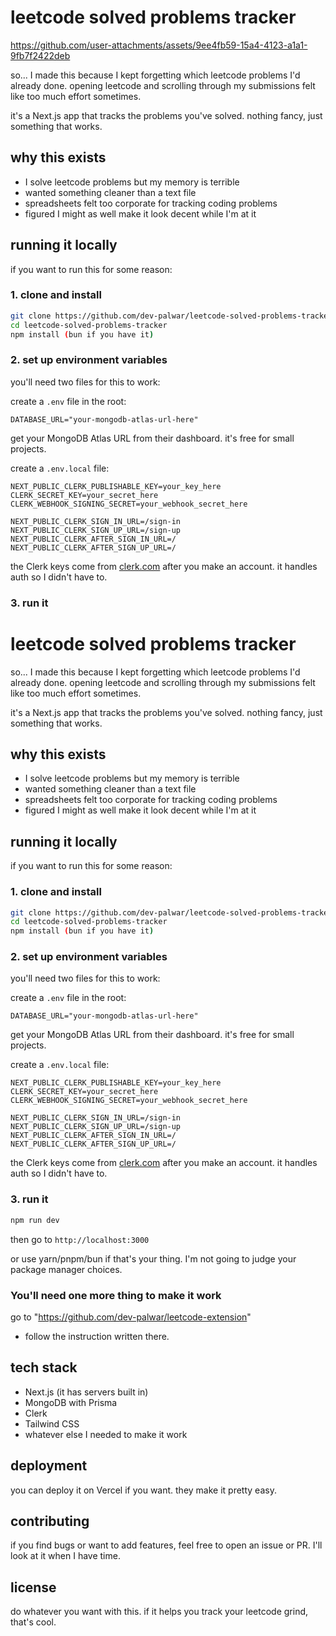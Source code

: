 # leetcode solved problems tracker

https://github.com/user-attachments/assets/9ee4fb59-15a4-4123-a1a1-9fb7f2422deb


so... I made this because I kept forgetting which leetcode problems I'd already done. opening leetcode and scrolling through my submissions felt like too much effort sometimes.

it's a Next.js app that tracks the problems you've solved. nothing fancy, just something that works.

## why this exists

- I solve leetcode problems but my memory is terrible
- wanted something cleaner than a text file
- spreadsheets felt too corporate for tracking coding problems
- figured I might as well make it look decent while I'm at it

## running it locally

if you want to run this for some reason:

### 1. clone and install

```bash
git clone https://github.com/dev-palwar/leetcode-solved-problems-tracker.git
cd leetcode-solved-problems-tracker
npm install (bun if you have it)
```

### 2. set up environment variables

you'll need two files for this to work:

create a `.env` file in the root:

```env
DATABASE_URL="your-mongodb-atlas-url-here"
```

get your MongoDB Atlas URL from their dashboard. it's free for small projects.

create a `.env.local` file:

```env
NEXT_PUBLIC_CLERK_PUBLISHABLE_KEY=your_key_here
CLERK_SECRET_KEY=your_secret_here
CLERK_WEBHOOK_SIGNING_SECRET=your_webhook_secret_here

NEXT_PUBLIC_CLERK_SIGN_IN_URL=/sign-in
NEXT_PUBLIC_CLERK_SIGN_UP_URL=/sign-up
NEXT_PUBLIC_CLERK_AFTER_SIGN_IN_URL=/
NEXT_PUBLIC_CLERK_AFTER_SIGN_UP_URL=/
```

the Clerk keys come from [clerk.com](https://clerk.com) after you make an account. it handles auth so I didn't have to.

### 3. run it

# leetcode solved problems tracker

so... I made this because I kept forgetting which leetcode problems I'd already done. opening leetcode and scrolling through my submissions felt like too much effort sometimes.

it's a Next.js app that tracks the problems you've solved. nothing fancy, just something that works.

## why this exists

- I solve leetcode problems but my memory is terrible
- wanted something cleaner than a text file
- spreadsheets felt too corporate for tracking coding problems
- figured I might as well make it look decent while I'm at it

## running it locally

if you want to run this for some reason:

### 1. clone and install

```bash
git clone https://github.com/dev-palwar/leetcode-solved-problems-tracker.git
cd leetcode-solved-problems-tracker
npm install (bun if you have it)
```

### 2. set up environment variables

you'll need two files for this to work:

create a `.env` file in the root:

```env
DATABASE_URL="your-mongodb-atlas-url-here"
```

get your MongoDB Atlas URL from their dashboard. it's free for small projects.

create a `.env.local` file:

```env
NEXT_PUBLIC_CLERK_PUBLISHABLE_KEY=your_key_here
CLERK_SECRET_KEY=your_secret_here
CLERK_WEBHOOK_SIGNING_SECRET=your_webhook_secret_here

NEXT_PUBLIC_CLERK_SIGN_IN_URL=/sign-in
NEXT_PUBLIC_CLERK_SIGN_UP_URL=/sign-up
NEXT_PUBLIC_CLERK_AFTER_SIGN_IN_URL=/
NEXT_PUBLIC_CLERK_AFTER_SIGN_UP_URL=/
```

the Clerk keys come from [clerk.com](https://clerk.com) after you make an account. it handles auth so I didn't have to.

### 3. run it

```bash
npm run dev
```

then go to `http://localhost:3000`

or use yarn/pnpm/bun if that's your thing. I'm not going to judge your package manager choices.

### You'll need one more thing to make it work

go to "https://github.com/dev-palwar/leetcode-extension"

- follow the instruction written there.

## tech stack

- Next.js (it has servers built in)
- MongoDB with Prisma
- Clerk
- Tailwind CSS
- whatever else I needed to make it work

## deployment

you can deploy it on Vercel if you want. they make it pretty easy.

## contributing

if you find bugs or want to add features, feel free to open an issue or PR. I'll look at it when I have time.

## license

do whatever you want with this. if it helps you track your leetcode grind, that's cool.
